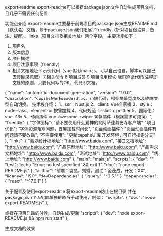 export-readme
export-readme可以根据package.json文件自动生成项目文档，且几乎不需要任何配置

功能点介绍
export-readme主要基于前端项目的package.json生成README.md（默认名）文档，基于package.json我们拓展了friendly（针对项目做注释、备注、提醒）、links（项目文档及相关地址）两个字段。
主要功能如下：
1. 项目名
2. 版本信息
3. 项目描述
4. 项目注意事项（friendly）
5. 相关文档地址
6.示例代码（vue 默认main.js，可以自己设置，脚本可以自己去爬目录抓取）
7.相关命令
8.项目成员
9.项目引用模块
我们遵循代码/注释即文档的原则，只要代码写的OK，代码即文档。

{
    "name": "automatic-document-generation",
    "version": "1.0.0",
    "description": "cupsheMarkeasdasdt pc、m端代码，根据屏幕宽度以及终端类型自动切换。 技术栈介绍： 1、ssr：Nuxt.js 2、client: Vue全家桶 3、style： node-sass、element-ui 按需加载 4、代码规范：eslint + prettier 5、国际化：vue-i18n 5、动画插件 vue-awesome-swiper 轮播插件（根据需求可更换）",
    "friendly": {
        "字体图标": "请不要使用什么爱神的箭阿萨德静安寺客户端",
        "项目优化": "字体资源阻塞问题，首屏加载时间长",
        "页面动画插件": "页面动画插件有问题请不要改动",
        "不需要使用": "更新cupsheUi库 开发环境，可自行指定分支"
    },
    "links": {
        "蓝湖设计稿地址": "http://www.baidu.com",
        "接口文档地址": "http://www.baidu.com",
        "产品原型地址": "http://www.baidu.com",
        "产品需求文档地址": "http://www.baidu.com",
        "测试地址": "http://www.baidu.com",
        "线上地址": "http://www.baidu.com"
    },
    "main": "main.js",
    "scripts": {
        "dev": "",
        "test": "echo \"Error: no test specified\" && exit 1",
        "doc": "node export-README.js"
    },
    "author": "前端：袁晶，刘秀，测试：金茂成，开发：XX",
    "license": "ISC",
    "devDependencies": {
        "jquery": "^3.5.1"
    },
    "dependencies": {
        "react": "^17.0.1"
    }
}


 关于配置及使用export-readme
将export-readme防止在根目录
并在package.json里面配置单独的命令手动使用，例如：
    "scripts": {
        "doc": "node export-README.js"
    },

 
或者在项目启动的时候，自动生成/更新
    "scripts": {
        "dev": "node export-README.js && npm run start"
    },

 
生成文档的效果




